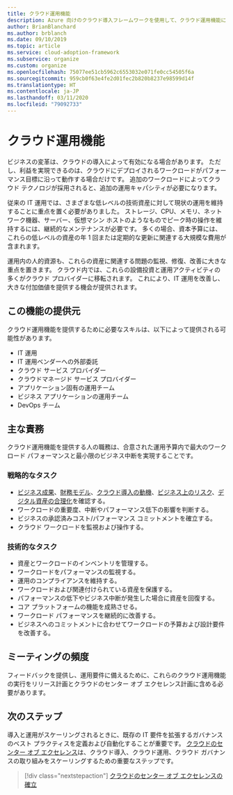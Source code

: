 ```yaml
---
title: クラウド運用機能
description: Azure 向けのクラウド導入フレームワークを使用して、クラウド運用機能について学び、IT 運用を改善して価値の増大を実現します。
author: BrianBlanchard
ms.author: brblanch
ms.date: 09/10/2019
ms.topic: article
ms.service: cloud-adoption-framework
ms.subservice: organize
ms.custom: organize
ms.openlocfilehash: 75077ee51cb5962c6553032e071fe0cc54505f6a
ms.sourcegitcommit: 959cb0f63e4fe2d01fec2b820b8237e98599d14f
ms.translationtype: HT
ms.contentlocale: ja-JP
ms.lasthandoff: 03/11/2020
ms.locfileid: "79092733"
---
```

# <a name="cloud-operation-capabilities"></a>クラウド運用機能

ビジネスの変革は、クラウドの導入によって有効になる場合があります。 ただし、利益を実現できるのは、クラウドにデプロイされるワークロードがパフォーマンス目標に沿って動作する場合だけです。 追加のワークロードによってクラウド テクノロジが採用されると、追加の運用キャパシティが必要になります。

従来の IT 運用では、さまざまな低レベルの技術資産に対して現状の運用を維持することに重点を置く必要がありました。 ストレージ、CPU、メモリ、ネットワーク機器、サーバー、仮想マシン ホストのようなものでピーク時の操作を維持するには、継続的なメンテナンスが必要です。 多くの場合、資本予算には、これらの低レベルの資産の年 1 回または定期的な更新に関連する大規模な費用が含まれます。

 運用内の人的資源も、これらの資産に関連する問題の監視、修復、改善に大きな重点を置きます。 クラウド内では、これらの設備投資と運用アクティビティの多くがクラウド プロバイダーに移転されます。 これにより、IT 運用を改善し、大きな付加価値を提供する機会が提供されます。

## <a name="possible-sources-for-this-capability"></a>この機能の提供元

クラウド運用機能を提供するために必要なスキルは、以下によって提供される可能性があります。

- IT 運用
- IT 運用ベンダーへの外部委託
- クラウド サービス プロバイダー
- クラウドマネージド サービス プロバイダー
- アプリケーション固有の運用チーム
- ビジネス アプリケーションの運用チーム
- DevOps チーム

## <a name="key-responsibilities"></a>主な責務

クラウド運用機能を提供する人の職務は、合意された運用予算内で最大のワークロード パフォーマンスと最小限のビジネス中断を実現することです。

### <a name="strategic-tasks"></a>戦略的なタスク

- [ビジネス成果](../strategy/business-outcomes/index.md)、[財務モデル](../strategy/financial-models.md)、[クラウド導入の動機](../strategy/motivations.md)、[ビジネス上のリスク](../govern/policy-compliance/risk-tolerance.md)、[デジタル資産の合理化](../digital-estate/index.md)を確認する。
- ワークロードの重要度、中断やパフォーマンス低下の影響を判断する。
- ビジネスの承認済みコスト/パフォーマンス コミットメントを確立する。
- クラウド ワークロードを監視および操作する。

### <a name="technical-tasks"></a>技術的なタスク

- 資産とワークロードのインベントリを管理する。
- ワークロードをパフォーマンスの監視する。
- 運用のコンプライアンスを維持する。
- ワークロードおよび関連付けられている資産を保護する。
- パフォーマンスの低下やビジネス中断が発生した場合に資産を回復する。
- コア プラットフォームの機能を成熟させる。
- ワークロード パフォーマンスを継続的に改善する。
- ビジネスへのコミットメントに合わせてワークロードの予算および設計要件を改善する。

## <a name="meeting-cadence"></a>ミーティングの頻度

フィードバックを提供し、運用要件に備えるために、これらのクラウド運用機能の実行をリリース計画とクラウドのセンター オブ エクセレンス計画に含める必要があります。

## <a name="next-steps"></a>次のステップ

導入と運用がスケーリングされるときに、既存の IT 要件を拡張するガバナンスのベスト プラクティスを定義および自動化することが重要です。 [クラウドのセンター オブ エクセレンス](./cloud-center-of-excellence.md)は、クラウド導入、クラウド運用、クラウド ガバナンスの取り組みをスケーリングするための重要なステップです。

> [!div class="nextstepaction"]
> [クラウドのセンター オブ エクセレンスの確立](./cloud-center-of-excellence.md)
